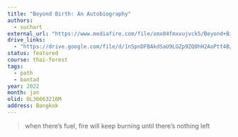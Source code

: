 ```yaml
---
title: "Beyond Birth: An Autobiography"
authors:
  - suchart
external_url: "https://www.mediafire.com/file/xmx04fmxvujvck5/Beyond+Birth.pdf/file"
drive_links:
  - "https://drive.google.com/file/d/1nSpnDFBAkdSaU9LGZp9ZQ0hH2AoPtt4B/view?usp=drivesdk"
status: featured
course: thai-forest
tags:
  - path
  - bantad
year: 2022
month: jan
olid: OL36663216M
address: Bangkok
---
```


> when thereʼs fuel, fire will keep burning until thereʼs nothing left
